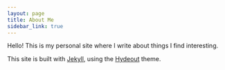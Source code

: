 ```yaml
---
layout: page
title: About Me
sidebar_link: true
---
```


Hello! This is my personal site where I write about things I find interesting.

This site is built with [Jekyll](https://jekyllrb.com/), using the [Hydeout](https://github.com/fongandrew/hydeout) theme.
